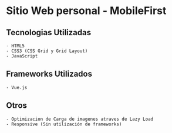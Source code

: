# Sitio Web personal - MobileFirst

## Tecnologias Utilizadas
	- HTML5
	- CSS3 (CSS Grid y Grid Layout)
	- JavaScript

## Frameworks Utilizados
	- Vue.js
	
## Otros
	- Optimizacion de Carga de imagenes atraves de Lazy Load
	- Responsive (Sin utilización de frameworks)



